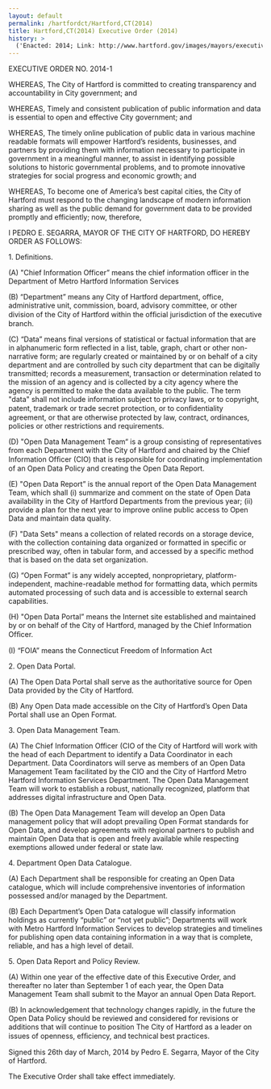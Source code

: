 ```yaml
---
layout: default
permalink: /hartfordct/Hartford,CT(2014)
title: Hartford,CT(2014) Executive Order (2014)
history: >
  ('Enacted: 2014; Link: http://www.hartford.gov/images/mayors/executive_order_open_data.pdf; Means: Executive Order',)
---
```


<p>EXECUTIVE ORDER NO. 2014-1</p> <p>WHEREAS, The City of Hartford is committed to creating transparency and accountability in City government; and</p> <p>WHEREAS, Timely and consistent publication of public information and data is essential to open and effective City government; and</p> <p>WHEREAS, The timely online publication of public data in various machine readable formats will empower Hartford’s residents, businesses, and partners by providing them with information necessary to participate in government in a meaningful manner, to assist in identifying possible solutions to historic governmental problems, and to promote innovative strategies for social progress and economic growth; and</p> <p>WHEREAS, To become one of America’s best capital cities, the City of Hartford must respond to the changing landscape of modern information sharing as well as the public demand for government data to be provided promptly and efficiently; now, therefore,</p> <p>I PEDRO E. SEGARRA, MAYOR OF THE CITY OF HARTFORD, DO HEREBY ORDER AS FOLLOWS:</p> <p>1. Definitions.</p> <p>(A) "Chief Information Officer” means the chief information officer in the Department of Metro Hartford Information Services</p> <p>(B) “Department” means any City of Hartford department, office, administrative unit, commission, board, advisory committee, or other division of the City of Hartford within the ofﬁcial jurisdiction of the executive branch.</p> <p>(C) “Data” means final versions of statistical or factual information that are in alphanumeric form reflected in a list, table, graph, chart or other non-narrative form; are regularly created or maintained by or on behalf of a city department and are controlled by such city department that can be digitally transmitted; records a measurement, transaction or determination related to the mission of an agency and is collected by a city agency where the agency is permitted to make the data available to the public. The term "data" shall not include information subject to privacy laws, or to copyright, patent, trademark or trade secret protection, or to conﬁdentiality agreement, or that are otherwise protected by law, contract, ordinances, policies or other restrictions and requirements.</p> <p>(D) "Open Data Management Team“ is a group consisting of representatives from each Department with the City of Hartford and chaired by the Chief Information Ofﬁcer (CIO) that is responsible for coordinating implementation of an Open Data Policy and creating the Open Data Report.</p> <p>(E) "Open Data Report” is the annual report of the Open Data Management Team, which shall (i) summarize and comment on the state of Open Data availability in the City of Hartford Departments from the previous year; (ii) provide a plan for the next year to improve online public access to Open Data and maintain data quality.</p> <p>(F) "Data Sets" means a collection of related records on a storage device, with the collection containing data organized or formatted in specific or prescribed way, often in tabular form, and accessed by a specific method that is based on the data set organization.</p> <p>(G) “Open Format” is any widely accepted, nonproprietary, platform-independent, machine-readable method for formatting data, which permits automated processing of such data and is accessible to external search capabilities.</p> <p>(H) "Open Data Portal” means the Internet site established and maintained by or on behalf of the City of Hartford, managed by the Chief Information Ofﬁcer.</p> <p>(I) “FOIA” means the Connecticut Freedom of Information Act</p> <p>2. Open Data Portal.</p> <p>(A) The Open Data Portal shall serve as the authoritative source for Open Data provided by the City of Hartford.</p> <p>(B) Any Open Data made accessible on the City of Hartford’s Open Data Portal shall use an Open Format.</p> <p>3. Open Data Management Team.</p> <p>(A) The Chief Information Officer (CIO of the City of Hartford will work with the head of each Department to identify a Data Coordinator in each Department. Data Coordinators will serve as members of an Open Data Management Team facilitated by the CIO and the City of Hartford Metro Hartford Information Services Department. The Open Data Management Team will work to establish a robust, nationally recognized, platform that addresses digital infrastructure and Open Data.</p> <p>(B) The Open Data Management Team will develop an Open Data management policy that will adopt prevailing Open Format standards for Open Data, and develop agreements with regional partners to publish and maintain Open Data that is open and freely available while respecting exemptions allowed under federal or state law.</p> <p>4. Department Open Data Catalogue.</p> <p>(A) Each Department shall be responsible for creating an Open Data catalogue, which will include comprehensive inventories of information possessed and/or managed by the Department.</p> <p>(B) Each Department’s Open Data catalogue will classify information holdings as currently “public” or “not yet public”; Departments will work with Metro Hartford Information Services to develop strategies and timelines for publishing open data containing information in a way that is complete, reliable, and has a high level of detail.</p> <p>5. Open Data Report and Policy Review.</p> <p>(A) Within one year of the effective date of this Executive Order, and thereafter no later than September 1 of each year, the Open Data Management Team shall submit to the Mayor an annual Open Data Report.</p> <p>(B) In acknowledgement that technology changes rapidly, in the future the Open Data Policy should be reviewed and considered for revisions or additions that will continue to position The City of Hartford as a leader on issues of openness, efﬁciency, and technical best practices.</p> <p>Signed this 26th day of March, 2014 by Pedro E. Segarra, Mayor of the City of Hartford.</p> <p>The Executive Order shall take effect immediately.</p> <p/>